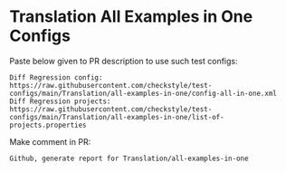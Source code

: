 # Translation All Examples in One Configs
Paste below given to PR description to use such test configs:
```
Diff Regression config: https://raw.githubusercontent.com/checkstyle/test-configs/main/Translation/all-examples-in-one/config-all-in-one.xml
Diff Regression projects: https://raw.githubusercontent.com/checkstyle/test-configs/main/Translation/all-examples-in-one/list-of-projects.properties
```
Make comment in PR:
```
Github, generate report for Translation/all-examples-in-one
```
